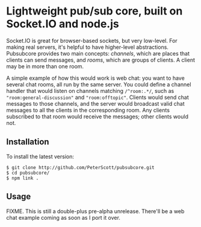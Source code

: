 Lightweight pub/sub core, built on Socket.IO and node.js
==========

Socket.IO is great for browser-based sockets, but very low-level. For making real servers, it's helpful to have higher-level abstractions. Pubsubcore provides two main concepts: *channels*, which are places that clients can send messages, and *rooms*, which are groups of clients. A client may be in more than one room.

A simple example of how this would work is web chat: you want to have several chat rooms, all run by the same server. You could define a channel handler that would listen on channels matching `/^room:.*/`, such as `"room:general-discussion"` and `"room:offtopic"`. Clients would send chat messages to those channels, and the server would broadcast valid chat messages to all the clients in the corresponding room. Any clients subscribed to that room would receive the messages; other clients would not.

Installation
----------

To install the latest version:

    $ git clone http://github.com/PeterScott/pubsubcore.git
    $ cd pubsubcore/
    $ npm link .

Usage
----------

FIXME. This is still a double-plus pre-alpha unrelease. There'll be a web chat example coming as soon as I port it over.
